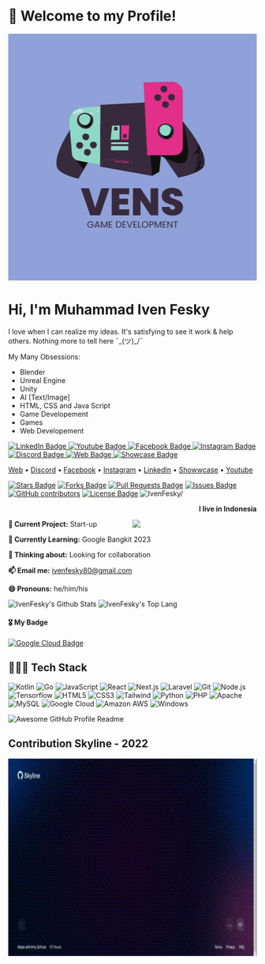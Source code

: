 ###

<h1>👋 Welcome to my Profile!</h3>
<img src="GITHUB/VenS.png" width="100%" height="500"/>

# Hi, I'm Muhammad Iven Fesky

I love when I can realize my ideas. It's satisfying to see it work & help others. Nothing more to tell here ¯\_(ツ)_/¯

My Many Obsessions: 
- Blender 
- Unreal Engine 
- Unity 
- AI [Text/Image] 
- HTML, CSS and Java Script 
- Game Developement 
- Games 
- Web Developement

<div id="badges">
  <a href="https://www.linkedin.com/in/iven-fesky-018426218/">
    <img src="https://img.shields.io/badge/LinkedIn-blue?style=for-the-badge&logo=linkedin&logoColor=white" alt="LinkedIn Badge"/>
  </a>
  <a href="https://www.youtube.com/channel/UCRcovbduuOHShY-fLF0O5lw">
    <img src="https://img.shields.io/badge/YouTube-red?style=for-the-badge&logo=youtube&logoColor=white" alt="Youtube Badge"/>
  </a>
  <a href="https://www.facebook.com/muhammad.feskyrhc/">
    <img src="https://img.shields.io/badge/Facebook-blue?style=for-the-badge&logo=facebook&logoColor=white" alt="Facebook Badge"/>
  </a>
  <a href="https://www.instagram.com/ivenfesky/">
    <img src="https://img.shields.io/badge/Instagram-pink?style=for-the-badge&logo=instagram&logoColor=white" alt="Instagram Badge"/>
  </a>
  <a href="https://discordapp.com/users/536022513885642762">
    <img src="https://img.shields.io/badge/Discord-blue?style=for-the-badge&logo=discord&logoColor=white" alt="Discord Badge"/>
  </a>
  <a href="IvenFesky.github.io">
    <img src="https://img.shields.io/badge/Website-blue?style=for-the-badge&logo=website&logoColor=white" alt="Web Badge"/>
  </a>
  <a href="">
    <img src="https://img.shields.io/badge/Showcase-blue?style=for-the-badge&logo=showcase&logoColor=white" alt="Showcase Badge"/>
  </a>
</div>

<p>
  <a href="">Web</a> •
  <a href="https://discordapp.com/users/536022513885642762">Discord</a> •
  <a href="https://www.facebook.com/muhammad.feskyrhc/">Facebook</a> •
  <a href="https://www.instagram.com/ivenfesky/">Instagram</a> •
  <a href="https://www.linkedin.com/in/iven-fesky-018426218/">LinkedIn</a> •
  <a href="">Showwcase</a> •
  <a href="https://www.youtube.com/channel/UCRcovbduuOHShY-fLF0O5lw">Youtube</a>
</p>

<p>
<a href="https://github.com/IvenFesky/IvenFesky/stargazers"><img src="https://img.shields.io/github/stars/IvenFesky/IvenFesky" alt="Stars Badge"/></a>
<a href="https://github.com/IvenFesky/IvenFesky/network/members"><img src="https://img.shields.io/github/forks/IvenFesky/IvenFesky" alt="Forks Badge"/></a>
<a href="https://github.com/IvenFesky/IvenFesky/pulls"><img src="https://img.shields.io/github/issues-pr/IvenFesky/IvenFesky" alt="Pull Requests Badge"/></a>
<a href="https://github.com/IvenFesky/IvenFesky/issues"><img src="https://img.shields.io/github/issues/IvenFesky/IvenFesky" alt="Issues Badge"/></a>
<a href="https://github.com/IvenFesky/IvenFesky/graphs/contributors"><img alt="GitHub contributors" src="https://img.shields.io/github/contributors/IvenFesky/awesome-github-profile-readme?color=2b9348"></a>
<a href="https://github.com/IvenFesky/IvenFesky/blob/master/LICENSE"><img src="https://img.shields.io/github/license/IvenFesky/IvenFesky?color=2b9348" alt="License Badge"/></a>
<!-- Counting views, -->
<!--<p>Since 16 February 2023</p>-->
<img src=https://komarev.com/ghpvc/?username=IvenFesky alt=IvenFesky/>
</p>

<p align="right"><b>I live in Indonesia</b></p>

<img align="right" src ="https://flagcdn.com/256x192/id.webp" width="50%" />

**🔭 Current Project:** Start-up

**🌱 Currently Learning:** Google Bangkit 2023

**🤔 Thinking about:** Looking for collaboration

**📫 Email me:** ivenfesky80@gmail.com

**😄 Pronouns:** he/him/his

<img alt="IvenFesky's Github Stats" width="45%" src="https://github-readme-stats.vercel.app/api?username=IvenFesky&show_icons=true&theme=cobalt">

<img alt="IvenFesky's Top Lang" width="45%" src="https://github-readme-stats.vercel.app/api/top-langs/?username=IvenFesky&layout=compact&theme=cobalt">

#### :medal_military: My Badge

<div>
  <a href="https://www.cloudskillsboost.google/public_profiles/ce2e27c1-5e7f-42e0-9a5b-2932e69c89e7">
    <img src="https://img.shields.io/badge/Google Cloud-4285F4.svg?&style=for-the-badge&logo=GoogleCloud&logoColor=white" alt="Google Cloud Badge"/>
  </a>
</div>

## 👩🏻‍💻 Tech Stack 
<div>
<img alt="Kotlin" src ="https://img.shields.io/badge/Kotlin-804FFD.svg?&style=for-the-badge&logo=Kotlin&logoColor=white"/>
<img alt="Go" src ="https://img.shields.io/badge/Go-00AED9.svg?&style=for-the-badge&logo=Go&logoColor=white"/>
<img alt="JavaScript" src ="https://img.shields.io/badge/JavaScript-F7DF1E.svg?&style=for-the-badge&logo=JavaScript&logoColor=white"/>
<img alt="React" src ="https://img.shields.io/badge/React-000000.svg?&style=for-the-badge&logo=React&logoColor=skyblue"/>
<img alt="Next.js" src ="https://img.shields.io/badge/Next.js-000000.svg?&style=for-the-badge&logo=Next.JS&logoColor=white"/>
<img alt="Laravel" src ="https://img.shields.io/badge/Laravel-FF2D20.svg?&style=for-the-badge&logo=Laravel&logoColor=white"/>
<img alt="Git" src ="https://img.shields.io/badge/git-000000.svg?&style=for-the-badge&logo=Git&logoColor=white"/>
<img alt="Node.js" src ="https://img.shields.io/badge/Node.js-339933.svg?&style=for-the-badge&logo=Node.js&logoColor=white"/>
<img alt="Tensorflow" src ="https://img.shields.io/badge/Tensorflow-FF6F00.svg?&style=for-the-badge&logo=Tensorflow&logoColor=white"/>
<img alt="HTML5" src ="https://img.shields.io/badge/HTML5-E34F26.svg?&style=for-the-badge&logo=HTML5&logoColor=white"/>
<img alt="CSS3" src ="https://img.shields.io/badge/CSS3-1572B6.svg?&style=for-the-badge&logo=CSS3&logoColor=white"/>
<img alt="Tailwind" src ="https://img.shields.io/badge/Tailwind-37B7F1.svg?&style=for-the-badge&logo=TailwindCSS&logoColor=white"/>
<img alt="Python" src ="https://img.shields.io/badge/Python-3776AB.svg?&style=for-the-badge&logo=Python&logoColor=white"/>
<img alt="PHP" src ="https://img.shields.io/badge/PHP-777BB4.svg?&style=for-the-badge&logo=PHP&logoColor=white"/>
<img alt="Apache" src ="https://img.shields.io/badge/Apache-D22128.svg?&style=for-the-badge&logo=Apache&logoColor=white"/>
<img alt="MySQL" src ="https://img.shields.io/badge/MySQL-4479A1.svg?&style=for-the-badge&logo=MySQL&logoColor=white"/>
<img alt="Google Cloud" src ="https://img.shields.io/badge/Google Cloud-4285F4.svg?&style=for-the-badge&logo=GoogleCloud&logoColor=white"/>
<img alt="Amazon AWS" src ="https://img.shields.io/badge/Amazon AWS-FF9900.svg?&style=for-the-badge&logo=AmazonAWS&logoColor=white"/>
<img alt="Windows" src ="https://img.shields.io/badge/Windows-0078D6.svg?&style=for-the-badge&logo=Windows&logoColor=white"/>
 </div>

<img alt="Awesome GitHub Profile Readme" src="assets/agpr.gif"> </img>

## Contribution Skyline - 2022
<p>
  <a href="https://skyline.github.com/ivenfesky/2022" target="_blank">
    <img height="400" width="auto" src="GITHUB/rec-tab.gif" alt="Skyline Github Contributon 2022" />
  </a>
</p>
